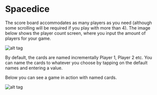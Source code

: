 Spacedice
=========

The score board accommodates as many players as you need (although some scrolling will be required if you play with more than 4). The image below shows the player count screen, where you input the amount of players for your game.


![alt tag](http://s3-eu-west-1.amazonaws.com/morbidpixel/player-choose.jpg)


By default, the cards are named incrementally Player 1, Player 2 etc. You can name the cards to whatever you choose by tapping on the default names and entering a value.


Below you can see a game in action with named cards.

![alt tag](http://s3-eu-west-1.amazonaws.com/morbidpixel/card-game.jpg)


